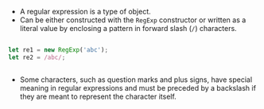 - A regular expression is a type of object. 
- Can be either constructed with the `RegExp` constructor or written as a literal value by enclosing a pattern in forward slash (`/`) characters.
``` javascript

let re1 = new RegExp('abc');
let re2 = /abc/;



```

- Some characters, such as question marks and plus signs, have special meaning in regular expressions and must be preceded by a backslash if they are meant to represent the character itself. 